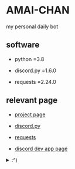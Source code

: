 # AMAI-CHAN
my personal daily bot

## software
- python      =3.8
- discord.py  =1.6.0

- requests    =2.24.0

## relevant page
- [project page](https://trello.com/b/UJa4REuT/nh-discord-bot-v3)
- [discord.py](https://discordpy.readthedocs.io/en/latest/index.html)

- [requests](https://requests.readthedocs.io/en/master/)
- [discord dev app page](https://discord.com/developers/applications)

<details>
  <summary> :^) </summary>
  
- nhentai.py  =2.2.1
- [nhentai.py](https://pypi.org/project/nhentai.py/)
  
</details>
